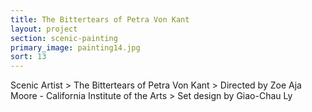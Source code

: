 ```yaml
---
title: The Bittertears of Petra Von Kant
layout: project
section: scenic-painting
primary_image: painting14.jpg
sort: 13
---
```


Scenic Artist > The Bittertears of Petra Von Kant > Directed by Zoe Aja Moore - California Institute of the Arts > Set design by Giao-Chau Ly

